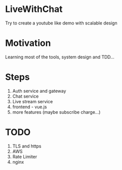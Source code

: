 # LiveWithChat
Try to create a youtube like demo with scalable design

# Motivation
Learning most of the tools, system design and TDD...

# Steps
1. Auth service and gateway
2. Chat service
3. Live stream service
4. frontend - vue.js
5. more features (maybe subscribe charge...)

# TODO
1. TLS and https
2. AWS
3. Rate Limiter
4. nginx